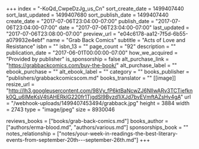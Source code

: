 +++
index = "-KoQd_CwpeDzJg_us_Cn"
sort_create_date = 1499407440
sort_last_updated = 1499407680
sort_publish_date = 1499407440
create_date = "2017-07-06T23:04:00-07:00"
publish_date = "2017-07-06T23:04:00-07:00"
date = "2017-07-06T23:04:00-07:00"
last_updated = "2017-07-06T23:08:00-07:00"
preview_url = "e04c6178-aa12-7f5d-6b55-a079932e4ebf"
name = "Grab Back Comics"
subtitle = "Acts of Love and Resistance"
isbn = ""
isbn_13 = ""
page_count = "92"
description = ""
publication_date = "2017-06-01T00:00:00-07:00"
how_we_acquired = "Provided by publisher"
is_sponsorship = false
alt_purchase_link = "https://grabbackcomics.com/buy-the-book/"
alt_purchase_label = ""
ebook_purchase = ""
alt_ebook_label = ""
category = ""
books_publisher = "publishers/grabbackcomicscom.md"
books_translator = ""
[[image]]
resize_url = "http://lh3.googleusercontent.com/98Vy_fP6ktBaNcwZJ6NllwARv3TCTiefknk0Q_u6lMeKsV4tjAHERklG220fr1TjgdSl9Byzd1iXJd7bvEVmftAZsHy4gA"
url = "/webhook-uploads/1499407453494/grabback.jpg"
height = 3884
width = 2743
type = "image/jpeg"
size = 8930046

reviews_books = ["books/grab-back-comics.md"]
books_author = ["authors/erma-blood.md", "authors/various.md"]
sponsorships_book = ""
notes_relationship = ["notes/your-week-in-readings-the-best-literary-events-from-september-20th---september-26th.md"]
+++
